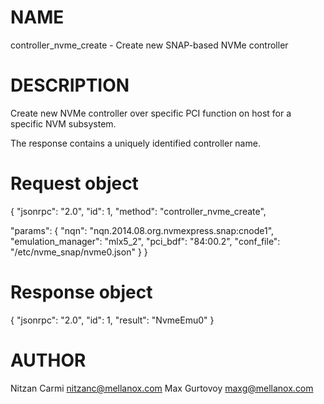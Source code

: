 # NAME

controller_nvme_create - Create new SNAP-based NVMe controller

# DESCRIPTION

Create new NVMe controller over specific PCI function on host for a
specific NVM subsystem.

The response contains a uniquely identified controller name.

# Request object

{
  "jsonrpc": "2.0",
  "id": 1,
  "method": "controller_nvme_create",

  "params": {
    "nqn": "nqn.2014.08.org.nvmexpress.snap:cnode1",
    "emulation_manager": "mlx5_2",
    "pci_bdf": "84:00.2",
    "conf_file": "/etc/nvme_snap/nvme0.json"
  }
}

# Response object

{
  "jsonrpc": "2.0",
  "id": 1,
  "result": "NvmeEmu0"
}


# AUTHOR

Nitzan Carmi <nitzanc@mellanox.com>
Max Gurtovoy <maxg@mellanox.com>
